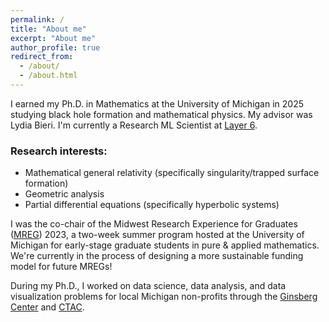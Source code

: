 ```yaml
---
permalink: /
title: "About me"
excerpt: "About me"
author_profile: true
redirect_from: 
  - /about/
  - /about.html
---
```


I earned my Ph.D. in Mathematics at the University of Michigan in 2025 studying black hole formation and mathematical physics. My advisor was Lydia Bieri. I'm currently a Research ML Scientist at [Layer 6](https://layer6.ai/).

### Research interests: 

- Mathematical general relativity (specifically singularity/trapped surface formation)
- Geometric analysis 
- Partial differential equations (specifically hyperbolic systems)

I was the co-chair of the Midwest Research Experience for Graduates ([MREG](https://sites.google.com/umich.edu/mreg-2023/home)) 2023, a two-week summer program hosted at the University of Michigan for early-stage graduate students in pure & applied mathematics. We're currently in the process of designing a more sustainable funding model for future MREGs! 

During my Ph.D., I worked on data science, data analysis, and data visualization problems for local Michigan non-profits through the [Ginsberg Center](https://ginsberg.umich.edu/) and [CTAC](https://ginsberg.umich.edu/ctac). 